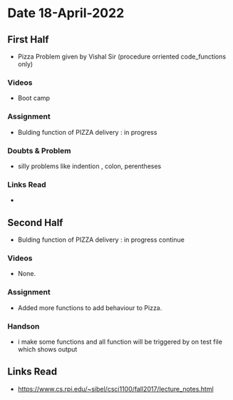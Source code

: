 # Date 18-April-2022

## First Half

- Pizza Problem given by Vishal Sir (procedure orriented code_functions only)
### Videos

- Boot camp

### Assignment

- Bulding function of PIZZA delivery : in progress

### Doubts & Problem
 - silly problems like indention , colon, perentheses
### Links Read

- 

## Second Half

- Bulding function of PIZZA delivery : in progress continue

### Videos

- None.

### Assignment

- Added more functions to add behaviour to Pizza.

### Handson 
 - i make some functions and all function will be triggered by on test file which shows output

## Links Read
 - https://www.cs.rpi.edu/~sibel/csci1100/fall2017/lecture_notes.html
